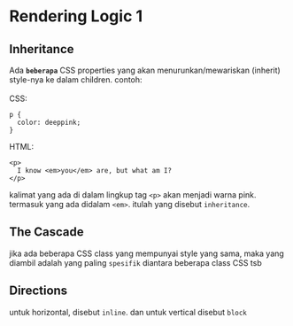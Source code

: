 # Rendering Logic 1

## Inheritance
Ada <b>`beberapa`</b> CSS properties yang akan menurunkan/mewariskan (inherit) style-nya ke dalam children. contoh: <br><br>
CSS:<br/>
```
p {
  color: deeppink;
}
```

HTML:
<br/>
```
<p>
  I know <em>you</em> are, but what am I?
</p>
```

kalimat yang ada di dalam lingkup tag `<p>` akan menjadi warna pink. termasuk yang ada didalam `<em>`. itulah yang disebut `inheritance`.


## The Cascade
jika ada beberapa CSS class yang mempunyai style yang sama, maka yang diambil adalah yang paling `spesifik` diantara beberapa class CSS tsb

## Directions
untuk horizontal, disebut `inline`. dan untuk vertical disebut `block`